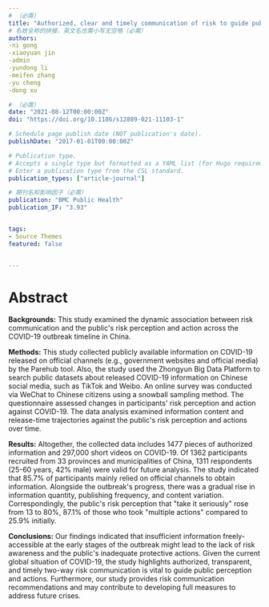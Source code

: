 ```yaml
---
# （必需）
title: "Authorized, clear and timely communication of risk to guide public perception and action: lessons of COVID-19 from China"
# 名姓全称的拼接，英文名也需小写无空格（必需）
authors:
-ni gong
-xiaoyuan jin
-admin
-yundong li
-meifen zhang
-yu cheng
-dong xu

# （必需）
date: "2021-08-12T00:00:00Z"
doi: "https://doi.org/10.1186/s12889-021-11103-1"

# Schedule page publish date (NOT publication's date).
publishDate: "2017-01-01T00:00:00Z"

# Publication type.
# Accepts a single type but formatted as a YAML list (for Hugo requirements).
# Enter a publication type from the CSL standard.
publication_types: ["article-journal"]

# 期刊名和影响因子（必需）
publication: "BMC Public Health"
publication_IF: "3.93"


tags:
- Source Themes
featured: false


---
```


# **Abstract**
**Backgrounds:** This study examined the dynamic association between risk communication and the public's risk perception and action across the COVID-19 outbreak timeline in China.

**Methods:** This study collected publicly available information on COVID-19 released on official channels (e.g., government websites and official media) by the Parehub tool. Also, the study used the Zhongyun Big Data Platform to search public datasets about released COVID-19 information on Chinese social media, such as TikTok and Weibo. An online survey was conducted via WeChat to Chinese citizens using a snowball sampling method. The questionnaire assessed changes in participants' risk perception and action against COVID-19. The data analysis examined information content and release-time trajectories against the public's risk perception and actions over time.

**Results:** Altogether, the collected data includes 1477 pieces of authorized information and 297,000 short videos on COVID-19. Of 1362 participants recruited from 33 provinces and municipalities of China, 1311 respondents (25-60 years, 42% male) were valid for future analysis. The study indicated that 85.7% of participants mainly relied on official channels to obtain information. Alongside the outbreak's progress, there was a gradual rise in information quantity, publishing frequency, and content variation. Correspondingly, the public's risk perception that "take it seriously" rose from 13 to 80%, 87.1% of those who took "multiple actions" compared to 25.9% initially.

**Conclusions:** Our findings indicated that insufficient information freely-accessible at the early stages of the outbreak might lead to the lack of risk awareness and the public's inadequate protective actions. Given the current global situation of COVID-19, the study highlights authorized, transparent, and timely two-way risk communication is vital to guide public perception and actions. Furthermore, our study provides risk communication recommendations and may contribute to developing full measures to address future crises.